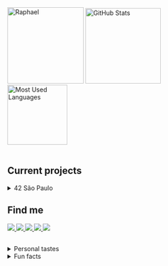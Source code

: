 <div align="left">
  <div>
    <img title="Raphael" height="172" src="https://github.com/rapdos-s/rapdos-s/blob/main/Avatar%20Cel%20Shading.png?raw=true">
    <img title="GitHub Stats" height="170em" src="https://github-readme-stats.vercel.app/api?username=rapdos-s&custom_title=GitHub Stats&theme=apprentice&include_all_commits=true&count_private=true&border_radius=15&hide_border=true&bg_color=3e3e3e&hide_rank=true"/>
  </div>
</div>
<div align="left">
  <div>
    <img title="Most Used Languages" height="135em" src="https://github-readme-stats.vercel.app/api/top-langs/?username=rapdos-s&layout=compact&langs_count=7&theme=apprentice&border_radius=15&hide_border=true&bg_color=3e3e3e&hide=shell,powershell"/>
    </br>
    &nbsp;&nbsp;
<!--    <img title="C" src="https://img.shields.io/badge/C-3e3e3e?&logo=c&logoColor=white">-->
<!--    <img title="C++" src="https://img.shields.io/badge/C%2B%2B-3e3e3e?logo=c%2B%2B&logoColor=white">-->
<!--    <img title="CSS3" src="https://img.shields.io/badge/CSS3-3e3e3e?logo=CSS3&logoColor=white">-->
<!--    <img title="JavaScript" src="https://img.shields.io/badge/JavaScript-3e3e3e?logo=javascript&logoColor=white">-->
<!--    <img title="Node.js" src="https://img.shields.io/badge/Node.js-3e3e3e?logo=Node.js&logoColor=white">-->
<!--    <img title="React" src="https://img.shields.io/badge/React-3e3e3e?logo=react&logoColor=white">-->
<!--    <img title="Python" src="https://img.shields.io/badge/Python-3e3e3e?logo=python&logoColor=white">-->
<!--    <img title="Android" src="https://img.shields.io/badge/Android-3e3e3e?logo=android&logoColor=white">-->
<!--    <img title="KaiOS" src="https://img.shields.io/badge/KaiOS-3e3e3e?logo=KaiOS&logoColor=white">-->
<!--    <img title="HTML5" src="https://img.shields.io/badge/HTML5-3e3e3e?logo=html5&logoColor=white">-->
  </div>

<h2>Current projects</h2>

<details>

<summary>42 São Paulo</summary>

###### • [42 São Paulo](https://www.42sp.org.br/ "42 São Paulo")

<!--<img title="Phase One" height="150" align="left" src="https://github.com/rapdos-s/rapdos-s/blob/main/badges/phase_onem.png?raw=true">-->
<!--<img title="Phase Two" height="150" src="https://github.com/rapdos-s/rapdos-s/blob/main/badges/phase_twom.png?raw=true">-->
<!--<img title="Phase Three" height="150" src="https://github.com/rapdos-s/rapdos-s/blob/main/badges/phase_threem.png?raw=true">-->
<!--<img title="common_core" height="150" src="https://github.com/rapdos-s/rapdos-s/blob/main/badges/common_coree.png?raw=true">-->
<!--<details>-->
<!--<summary>Phase One</summary>-->
<!--<div>-->
<!--    </br>-->
<!--    <img title="libft" height="100" src="https://github.com/rapdos-s/rapdos-s/blob/main/badges/libftm.png?raw=true">-->
<!--    <img title="get_next_line" height="100" src="https://github.com/rapdos-s/rapdos-s/blob/main/badges/get_next_linem.png?raw=true">-->
<!--    <img title="ft_printf" height="100" src="https://github.com/rapdos-s/rapdos-s/blob/main/badges/ft_printfm.png?raw=true">-->
<!--    <img title="born2beroot" height="100" src="https://github.com/rapdos-s/rapdos-s/blob/main/badges/born2berootm.png?raw=true">-->
<!--    <img title="so_long" height="100" src="https://github.com/rapdos-s/rapdos-s/blob/main/badges/so_longm.png?raw=true">-->
<!--    <img title="fract-ol" height="100" src="https://github.com/rapdos-s/rapdos-s/blob/main/badges/fract-olm.png?raw=true">-->
<!--    <img title="fdf" height="100" src="https://github.com/rapdos-s/rapdos-s/blob/main/badges/fdfm.png?raw=true">-->
<!--    <img title="pipex" height="100" src="https://github.com/rapdos-s/rapdos-s/blob/main/badges/pipexm.png?raw=true">-->
<!--    <img title="minitalk" height="100" src="https://github.com/rapdos-s/rapdos-s/blob/main/badges/minitalkm.png?raw=true">-->
<!--    </br>-->
<!--</div>-->
<!--</details>-->
<!--<details>-->
<!--<summary>Phase Two</summary>-->
<!--<div>-->
<!--    </br>-->
<!--    <img title="push_swap" height="100" src="https://github.com/rapdos-s/rapdos-s/blob/main/badges/push_swapm.png?raw=true">-->
<!--    <img title="minishell" height="100" src="https://github.com/rapdos-s/rapdos-s/blob/main/badges/minishellm.png?raw=true">-->
<!--    <img title="philosophers" height="100" src="https://github.com/rapdos-s/rapdos-s/blob/main/badges/philosophersm.png?raw=true">-->
<!--    <img title="netpractice" height="100" src="https://github.com/rapdos-s/rapdos-s/blob/main/badges/netpracticem.png?raw=true">-->
<!--    <img title="cub3d" height="100" src="https://github.com/rapdos-s/rapdos-s/blob/main/badges/cub3dm.png?raw=true">-->
<!--    <img title="minirt" height="100" src="https://github.com/rapdos-s/rapdos-s/blob/main/badges/minirtm.png?raw=true">-->
<!--    </br>-->
<!--</div>-->
<!--</details>-->
<!--<details>-->
<!--<summary>Phase Three</summary>-->
<!--<div>-->
<!--    </br>-->
<!--	<img title="cpp" height="100" src="https://github.com/rapdos-s/rapdos-s/blob/main/badges/cppm.png?raw=true">-->
<!--	<img title="ft_containers" height="100" src="https://github.com/rapdos-s/rapdos-s/blob/main/badges/ft_containersm.png?raw=true">-->
<!--	<img title="inception" height="100" src="https://github.com/rapdos-s/rapdos-s/blob/main/badges/inceptionm.png?raw=true">-->
<!--	<img title="webserv" height="100" src="https://github.com/rapdos-s/rapdos-s/blob/main/badges/webservm.png?raw=true">-->
<!--	<img title="ft_irc" height="100" src="https://github.com/rapdos-s/rapdos-s/blob/main/badges/ft_ircm.png?raw=true">-->
<!--	<img title="ft_transcendence" height="100" src="https://github.com/rapdos-s/rapdos-s/blob/main/badges/ft_transcendencem.png?raw=true">-->
<!--    </br>-->
<!--</div>-->
<!--</details>-->
<!--<details>-->
<!--<summary>Colaboration</summary>-->
<!--<div>-->
<!--    </br>-->
<!--	<img title="events" height="100" src="https://github.com/rapdos-s/rapdos-s/blob/main/badges/eventsh.png?raw=true">-->
<!--	<img title="voxotron" height="100" src="https://github.com/rapdos-s/rapdos-s/blob/main/badges/voxotronh.png?raw=true">-->
<!--	<img title="evaluation" height="100" src="https://github.com/rapdos-s/rapdos-s/blob/main/badges/evaluationh.png?raw=true">-->
<!--    </br>-->
<!--</div>-->
<!--</details>-->
<!--<details>-->
<!--<summary>Services</summary>-->
<!--<div>-->
<!--    </br>-->
<!--	<img title="survey" height="100" src="https://github.com/rapdos-s/rapdos-s/blob/main/badges/surveyh.png?raw=true">-->
<!--	<img title="volunteer" height="100" src="https://github.com/rapdos-s/rapdos-s/blob/main/badges/volunteerh.png?raw=true">-->
<!--	<img title="entrepreneur" height="100" src="https://github.com/rapdos-s/rapdos-s/blob/main/badges/entrepreneurh.png?raw=true">-->
<!--    </br>-->
<!--</div>-->
<!--</details>-->
</details>
<!--
<details>

<summary>Tracks at Exercism</summary>

###### • [C](https://exercism.org/profiles/radossa "C track at Exercism")

- [ ] Easy exercises;
- [ ] Medium exercises;
- [ ] Hard exercises.

</details>
-->

<h2>Find me</h2>

  <div>
    <a title="Discord user: rapdos-s | Raphael#4550" href="https://discordapp.com/users/797961558889070623/">
      <img src="https://img.shields.io/badge/| Discord-3e3e3e?style=flat-square&logo=discord&logoColor=white">
    </a>
    <a title="Mail: raphael.santos.esteves@gmail.com" href = "mailto:raphael.santos.esteves@gmail.com">
      <img src="https://img.shields.io/badge/| Mail-3e3e3e?style=flat-square&logo=gmail&logoColor=white">
    </a>
    <a title="LinkedIn profile: Raphael dos Santos Esteves" href="https://www.linkedin.com/in/rapdos-s/">
      <img src="https://img.shields.io/badge/| LinkedIn-3e3e3e?style=flat-square&logo=linkedin&logoColor=white">
    </a>
    <a title="42 profile: rapdos-s" href="https://profile.intra.42.fr/users/rapdos-s">
      <img src="https://img.shields.io/badge/| 42 São Paulo-3e3e3e?style=flat-square&logo=42&logoColor=white">
    </a>
    </a>
    <a title="Exercism profile: rapdos-s" href="https://exercism.org/profiles/rapdos-s">
      <img src="https://img.shields.io/badge/| Exercism-3e3e3e?style=flat-square&logo=Exercism&logoColor=white">
    </a>
  </div>
</div>

<h2></h2>

<details>
  <summary>Personal tastes</summary>
</br>

♟️ [Chess](https://www.chess.com/member/rapdos-s "Chess.com Profile");


😁 Bad Jokes;

🧑‍🌾 [Stardew Valley](https://steamcommunity.com/id/rapdos-s/ "Steam Profile");

🥜 Paçoca (Peanut Candy).

</br>
</details>
<details>
  <summary>Fun facts</summary>
</br>

• I learned to play acoustic guitar even though I didn't like to listen to music;

• The username "rapdos" sounds like "fasterous" in Brazilian Portuguese;

<img title="An animated color joke." src="https://readme-typing-svg.herokuapp.com/?width=500&height=30&font=Roboto&color=adbac7&vCenter=true&size=16&duration=4000&lines=%E2%80%A2+My+favorite+color+is+grey.;%E2%80%A2+No%2C+it's+actually+indigo.;%E2%80%A2+Come+to+think+of+it%2C+it's+really+grey.;%E2%80%A2+Or+indigo...;%E2%80%A2+Or...+Ok%2C+I+don't+know!;%E2%80%A2+Favorite+colors+are+hard...">

</details>
<!-- Herobrine: I'm still here, boy. -->
